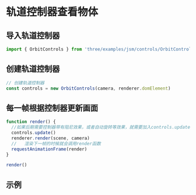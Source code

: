 # 轨道控制器查看物体

## 导入轨道控制器

```js
import { OrbitControls } from 'three/examples/jsm/controls/OrbitControls'
```

## 创建轨道控制器

```js
// 创建轨道控制器
const controls = new OrbitControls(camera, renderer.domElement)
```

## 每一帧根据控制器更新画面

```js
function render() {
  //如果后期需要控制器带有阻尼效果，或者自动旋转等效果，就需要加入controls.update()
  controls.update()
  renderer.render(scene, camera)
  //   渲染下一帧的时候就会调用render函数
  requestAnimationFrame(render)
}

render()
```

## 示例

<Scene2 />

<!-- :::code-group
:::code vue <<< ./components/Scene2.vue[此页源码]
:::
::: -->

<script setup>
import Scene2 from './components/Scene2.vue'
</script>
